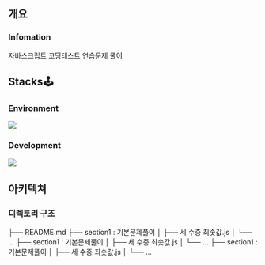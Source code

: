 ## 개요
### Infomation
자바스크립트 코딩테스트 연습문제 풀이


## Stacks🕹
### Environment
<img src="https://img.shields.io/badge/VisualStudioCode-007ACC?style=flat-square&logo=Visual Studio Code&logoColor=white"/>

### Development
<img src="https://img.shields.io/badge/JAVASCRIPT-F7DF1E?style=flat-square&logo=JavaScript&logoColor=white"/>


## 아키텍쳐
### 디렉토리 구조
├── README.md
├── section1 : 기본문제풀이
│   ├── 세 수중 최솟값.js
│   └── ...
├── section1 : 기본문제풀이
│   ├── 세 수중 최솟값.js
│   └── ...
├── section1 : 기본문제풀이
│   ├── 세 수중 최솟값.js
│   └── ...

